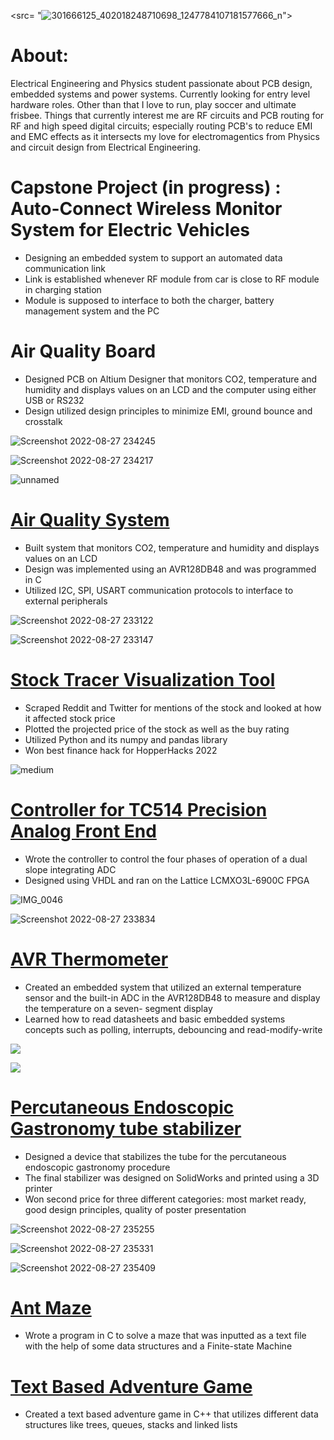 
<src= "![301666125_402018248710698_1247784107181577666_n](https://user-images.githubusercontent.com/78990001/187057337-b614ebe0-3ece-443a-b599-9b6358daa523.jpg)">

# About:
Electrical Engineering and Physics student passionate about PCB design, embedded systems and power systems. Currently looking for entry level hardware roles. Other than that I love to run, play soccer and ultimate frisbee. Things that currently interest me are RF circuits and PCB routing for RF and high speed digital circuits; especially routing PCB's to reduce EMI and EMC effects as it intersects my love for electromagentics from Physics and circuit design from Electrical Engineering.


# Capstone Project (in progress) : Auto-Connect Wireless Monitor System for Electric Vehicles
- Designing an embedded system to support an automated data communication link
- Link is established whenever RF module from car is close to RF module in charging station
- Module is supposed to interface to both the charger, battery management system and the PC

# Air Quality Board							                   		        	                        
-	Designed PCB on Altium Designer that monitors CO2, temperature and humidity and displays values on an LCD
  and the computer using either USB or RS232
-	Design utilized design principles to minimize EMI, ground bounce and crosstalk


![Screenshot 2022-08-27 234245](https://user-images.githubusercontent.com/78990001/187056402-4d154cb2-fe52-408d-a11a-3510e4f9d166.png)

![Screenshot 2022-08-27 234217](https://user-images.githubusercontent.com/78990001/187056404-6f8f8d6e-f7fb-4b32-9183-772aeeb18861.png)

![unnamed](https://user-images.githubusercontent.com/78990001/187056411-76051de6-e392-4ad3-84c7-056e8c81c441.png)

# [Air Quality System](https://github.com/kkumanan639/Air_Quality_System)							                   		        	                        
-	Built system that monitors CO2, temperature and humidity and displays values on an LCD
-	Design was implemented using an AVR128DB48 and was programmed in C
-	Utilized I2C, SPI, USART communication protocols to interface to external peripherals

![Screenshot 2022-08-27 233122](https://user-images.githubusercontent.com/78990001/187056417-ede624b2-2104-4797-9ae7-cdd297d2918b.png)

![Screenshot 2022-08-27 233147](https://user-images.githubusercontent.com/78990001/187056419-29143fa2-2d63-453d-bdc1-a7659541a479.png)


# [Stock Tracer Visualization Tool](https://devpost.com/software/stock-tracer)
- Scraped Reddit and Twitter for mentions of the stock and looked at how it affected stock price
- Plotted the projected price of the stock as well as the buy rating
- Utilized Python and its numpy and pandas library
- Won best finance hack for HopperHacks 2022
 
![medium](https://user-images.githubusercontent.com/78990001/187054309-a2c451fa-7f92-416b-ae6c-570dcfa92676.jpg)


# [Controller for TC514 Precision Analog Front End](https://github.com/kkumanan639/TC514_Precision_Controller)         				           
-	Wrote the controller to control the four phases of operation of a dual slope integrating ADC
-	Designed using VHDL and ran on the Lattice LCMXO3L-6900C FPGA
	
![IMG_0046](https://user-images.githubusercontent.com/78990001/188986893-130db9e5-b12d-423c-9724-bd8358a24fa1.jpg)

![Screenshot 2022-08-27 233834](https://user-images.githubusercontent.com/78990001/187056423-ab630bbf-4aec-4480-b3fb-92a6d3626877.png)

# [AVR Thermometer](https://github.com/kkumanan639/Embedded_temperature_sensor)   						
-	Created an embedded system that utilized an external temperature sensor and the built-in ADC in the AVR128DB48 to measure and display the temperature on a seven-       segment display
-	Learned how to read datasheets and basic embedded systems concepts such as polling, interrupts, debouncing and read-modify-write


![](https://user-images.githubusercontent.com/78990001/187053998-fbabcb6d-3233-4e19-9be0-a51067bf4d3c.png)

![](https://user-images.githubusercontent.com/78990001/187054112-59308269-487a-4005-815b-ad8301541b26.jpg)

# [Percutaneous Endoscopic Gastronomy tube stabilizer](https://github.com/kkumanan639/PEG_Stabilizer)
- Designed a device that stabilizes the tube for the percutaneous endoscopic gastronomy procedure
- The final stabilizer was designed on SolidWorks and printed using a 3D printer
- Won second price for three different categories: most market ready, good design principles, quality of poster presentation


![Screenshot 2022-08-27 235255](https://user-images.githubusercontent.com/78990001/187056588-b00242d6-160c-410c-b06c-efc3b27b6a1a.png)

![Screenshot 2022-08-27 235331](https://user-images.githubusercontent.com/78990001/187056589-710b82e5-70a6-47a7-8990-6ff1f4fc01a3.png)

![Screenshot 2022-08-27 235409](https://user-images.githubusercontent.com/78990001/187056611-eebc8400-5663-412f-89ed-0ea31c53cbfb.png)



# [Ant Maze](https://github.com/Adgamby/ESE_124_Project_S2021)   												 
-	Wrote a program in C to solve a maze that was inputted as a text file with the help of some data structures 
  and a Finite-state Machine

# [Text Based Adventure Game](https://github.com/kkumanan639/Midterm_project)
- Created a text based adventure game in C++ that utilizes different data structures like trees, queues, stacks and linked lists







